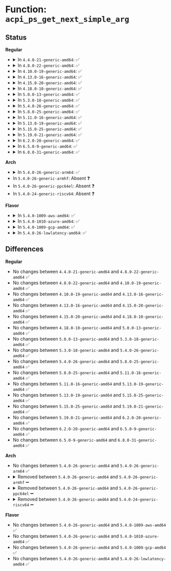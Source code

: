 # Function: <code>acpi_ps_get_next_simple_arg</code>

## Status
<b>Regular</b>
<ul>
<li>
<details>
<summary>In <code>4.4.0-21-generic-amd64</code>: ✅</summary>

```c
void acpi_ps_get_next_simple_arg(struct acpi_parse_state * parser_state, u32 arg_type, union acpi_parse_object * arg)
```

```json
{
  "name": "acpi_ps_get_next_simple_arg",
  "collision_type": "Unique Global",
  "inline_type": "No",
  "funcs": [
    {
      "addr": 18446744071583697396,
      "name": "acpi_ps_get_next_simple_arg",
      "external": true,
      "loc": "drivers/acpi/acpica/psargs.c:391",
      "file": "drivers/acpi/acpica/psargs.c",
      "inline": "seen, unknown",
      "caller_inline": [],
      "caller_func": [
        "drivers/acpi/acpica/psargs.c:acpi_ps_get_next_arg",
        "drivers/acpi/acpica/psloop.c:acpi_ps_parse_loop"
      ]
    }
  ],
  "symbols": [
    {
      "addr": 18446744071583697396,
      "name": "acpi_ps_get_next_simple_arg",
      "section": ".text",
      "bind": "STB_GLOBAL",
      "size": 225
    }
  ]
}
```
</details>
</li>
<li>
<details>
<summary>In <code>4.8.0-22-generic-amd64</code>: ✅</summary>

```c
void acpi_ps_get_next_simple_arg(struct acpi_parse_state * parser_state, u32 arg_type, union acpi_parse_object * arg)
```

```json
{
  "name": "acpi_ps_get_next_simple_arg",
  "collision_type": "Unique Global",
  "inline_type": "No",
  "funcs": [
    {
      "addr": 18446744071584021751,
      "name": "acpi_ps_get_next_simple_arg",
      "external": true,
      "loc": "drivers/acpi/acpica/psargs.c:391",
      "file": "drivers/acpi/acpica/psargs.c",
      "inline": "seen, unknown",
      "caller_inline": [],
      "caller_func": [
        "drivers/acpi/acpica/psargs.c:acpi_ps_get_next_arg",
        "drivers/acpi/acpica/psloop.c:acpi_ps_parse_loop"
      ]
    }
  ],
  "symbols": [
    {
      "addr": 18446744071584021751,
      "name": "acpi_ps_get_next_simple_arg",
      "section": ".text",
      "bind": "STB_GLOBAL",
      "size": 222
    }
  ]
}
```
</details>
</li>
<li>
<details>
<summary>In <code>4.10.0-19-generic-amd64</code>: ✅</summary>

```c
void acpi_ps_get_next_simple_arg(struct acpi_parse_state * parser_state, u32 arg_type, union acpi_parse_object * arg)
```

```json
{
  "name": "acpi_ps_get_next_simple_arg",
  "collision_type": "Unique Global",
  "inline_type": "No",
  "funcs": [
    {
      "addr": 18446744071584163660,
      "name": "acpi_ps_get_next_simple_arg",
      "external": true,
      "loc": "drivers/acpi/acpica/psargs.c:391",
      "file": "drivers/acpi/acpica/psargs.c",
      "inline": "seen, unknown",
      "caller_inline": [],
      "caller_func": [
        "drivers/acpi/acpica/psargs.c:acpi_ps_get_next_arg",
        "drivers/acpi/acpica/psloop.c:acpi_ps_parse_loop"
      ]
    }
  ],
  "symbols": [
    {
      "addr": 18446744071584163660,
      "name": "acpi_ps_get_next_simple_arg",
      "section": ".text",
      "bind": "STB_GLOBAL",
      "size": 222
    }
  ]
}
```
</details>
</li>
<li>
<details>
<summary>In <code>4.13.0-16-generic-amd64</code>: ✅</summary>

```c
void acpi_ps_get_next_simple_arg(struct acpi_parse_state * parser_state, u32 arg_type, union acpi_parse_object * arg)
```

```json
{
  "name": "acpi_ps_get_next_simple_arg",
  "collision_type": "Unique Global",
  "inline_type": "No",
  "funcs": [
    {
      "addr": 18446744071584231051,
      "name": "acpi_ps_get_next_simple_arg",
      "external": true,
      "loc": "drivers/acpi/acpica/psargs.c:396",
      "file": "drivers/acpi/acpica/psargs.c",
      "inline": "seen, unknown",
      "caller_inline": [],
      "caller_func": [
        "drivers/acpi/acpica/psargs.c:acpi_ps_get_next_arg",
        "drivers/acpi/acpica/psloop.c:acpi_ps_parse_loop"
      ]
    }
  ],
  "symbols": [
    {
      "addr": 18446744071584231051,
      "name": "acpi_ps_get_next_simple_arg",
      "section": ".text",
      "bind": "STB_GLOBAL",
      "size": 221
    }
  ]
}
```
</details>
</li>
<li>
<details>
<summary>In <code>4.15.0-20-generic-amd64</code>: ✅</summary>

```c
void acpi_ps_get_next_simple_arg(struct acpi_parse_state * parser_state, u32 arg_type, union acpi_parse_object * arg)
```

```json
{
  "name": "acpi_ps_get_next_simple_arg",
  "collision_type": "Unique Global",
  "inline_type": "No",
  "funcs": [
    {
      "addr": 18446744071584577599,
      "name": "acpi_ps_get_next_simple_arg",
      "external": true,
      "loc": "drivers/acpi/acpica/psargs.c:396",
      "file": "drivers/acpi/acpica/psargs.c",
      "inline": "seen, unknown",
      "caller_inline": [],
      "caller_func": [
        "drivers/acpi/acpica/psargs.c:acpi_ps_get_next_arg",
        "drivers/acpi/acpica/psloop.c:acpi_ps_parse_loop"
      ]
    }
  ],
  "symbols": [
    {
      "addr": 18446744071584577599,
      "name": "acpi_ps_get_next_simple_arg",
      "section": ".text",
      "bind": "STB_GLOBAL",
      "size": 353
    }
  ]
}
```
</details>
</li>
<li>
<details>
<summary>In <code>4.18.0-10-generic-amd64</code>: ✅</summary>

```c
void acpi_ps_get_next_simple_arg(struct acpi_parse_state * parser_state, u32 arg_type, union acpi_parse_object * arg)
```

```json
{
  "name": "acpi_ps_get_next_simple_arg",
  "collision_type": "Unique Global",
  "inline_type": "No",
  "funcs": [
    {
      "addr": 18446744071584802730,
      "name": "acpi_ps_get_next_simple_arg",
      "external": true,
      "loc": "drivers/acpi/acpica/psargs.c:362",
      "file": "drivers/acpi/acpica/psargs.c",
      "inline": "seen, unknown",
      "caller_inline": [],
      "caller_func": [
        "drivers/acpi/acpica/psargs.c:acpi_ps_get_next_arg",
        "drivers/acpi/acpica/psloop.c:acpi_ps_parse_loop"
      ]
    }
  ],
  "symbols": [
    {
      "addr": 18446744071584802730,
      "name": "acpi_ps_get_next_simple_arg",
      "section": ".text",
      "bind": "STB_GLOBAL",
      "size": 353
    }
  ]
}
```
</details>
</li>
<li>
<details>
<summary>In <code>5.0.0-13-generic-amd64</code>: ✅</summary>

```c
void acpi_ps_get_next_simple_arg(struct acpi_parse_state * parser_state, u32 arg_type, union acpi_parse_object * arg)
```

```json
{
  "name": "acpi_ps_get_next_simple_arg",
  "collision_type": "Unique Global",
  "inline_type": "No",
  "funcs": [
    {
      "addr": 18446744071584905116,
      "name": "acpi_ps_get_next_simple_arg",
      "external": true,
      "loc": "drivers/acpi/acpica/psargs.c:362",
      "file": "drivers/acpi/acpica/psargs.c",
      "inline": "seen, unknown",
      "caller_inline": [],
      "caller_func": [
        "drivers/acpi/acpica/psargs.c:acpi_ps_get_next_arg",
        "drivers/acpi/acpica/psloop.c:acpi_ps_parse_loop"
      ]
    }
  ],
  "symbols": [
    {
      "addr": 18446744071584905116,
      "name": "acpi_ps_get_next_simple_arg",
      "section": ".text",
      "bind": "STB_GLOBAL",
      "size": 375
    }
  ]
}
```
</details>
</li>
<li>
<details>
<summary>In <code>5.3.0-18-generic-amd64</code>: ✅</summary>

```c
void acpi_ps_get_next_simple_arg(struct acpi_parse_state * parser_state, u32 arg_type, union acpi_parse_object * arg)
```

```json
{
  "name": "acpi_ps_get_next_simple_arg",
  "collision_type": "Unique Global",
  "inline_type": "No",
  "funcs": [
    {
      "addr": 18446744071585108185,
      "name": "acpi_ps_get_next_simple_arg",
      "external": true,
      "loc": "drivers/acpi/acpica/psargs.c:362",
      "file": "drivers/acpi/acpica/psargs.c",
      "inline": "seen, unknown",
      "caller_inline": [],
      "caller_func": [
        "drivers/acpi/acpica/psargs.c:acpi_ps_get_next_arg",
        "drivers/acpi/acpica/psloop.c:acpi_ps_parse_loop"
      ]
    }
  ],
  "symbols": [
    {
      "addr": 18446744071585108185,
      "name": "acpi_ps_get_next_simple_arg",
      "section": ".text",
      "bind": "STB_GLOBAL",
      "size": 380
    }
  ]
}
```
</details>
</li>
<li>
<details>
<summary>In <code>5.4.0-26-generic-amd64</code>: ✅</summary>

```c
void acpi_ps_get_next_simple_arg(struct acpi_parse_state * parser_state, u32 arg_type, union acpi_parse_object * arg)
```

```json
{
  "name": "acpi_ps_get_next_simple_arg",
  "collision_type": "Unique Global",
  "inline_type": "No",
  "funcs": [
    {
      "addr": 18446744071585244544,
      "name": "acpi_ps_get_next_simple_arg",
      "external": true,
      "loc": "drivers/acpi/acpica/psargs.c:362",
      "file": "drivers/acpi/acpica/psargs.c",
      "inline": "seen, unknown",
      "caller_inline": [],
      "caller_func": [
        "drivers/acpi/acpica/psargs.c:acpi_ps_get_next_arg",
        "drivers/acpi/acpica/psloop.c:acpi_ps_parse_loop"
      ]
    }
  ],
  "symbols": [
    {
      "addr": 18446744071585244544,
      "name": "acpi_ps_get_next_simple_arg",
      "section": ".text",
      "bind": "STB_GLOBAL",
      "size": 380
    }
  ]
}
```
</details>
</li>
<li>
<details>
<summary>In <code>5.8.0-25-generic-amd64</code>: ✅</summary>

```c
void acpi_ps_get_next_simple_arg(struct acpi_parse_state * parser_state, u32 arg_type, union acpi_parse_object * arg)
```

```json
{
  "name": "acpi_ps_get_next_simple_arg",
  "collision_type": "Unique Global",
  "inline_type": "No",
  "funcs": [
    {
      "addr": 18446744071585951118,
      "name": "acpi_ps_get_next_simple_arg",
      "external": true,
      "loc": "drivers/acpi/acpica/psargs.c:362",
      "file": "drivers/acpi/acpica/psargs.c",
      "inline": "seen, unknown",
      "caller_inline": [],
      "caller_func": [
        "drivers/acpi/acpica/psargs.c:acpi_ps_get_next_arg",
        "drivers/acpi/acpica/psloop.c:acpi_ps_get_arguments"
      ]
    }
  ],
  "symbols": [
    {
      "addr": 18446744071585951118,
      "name": "acpi_ps_get_next_simple_arg",
      "section": ".text",
      "bind": "STB_GLOBAL",
      "size": 380
    }
  ]
}
```
</details>
</li>
<li>
<details>
<summary>In <code>5.11.0-16-generic-amd64</code>: ✅</summary>

```c
void acpi_ps_get_next_simple_arg(struct acpi_parse_state * parser_state, u32 arg_type, union acpi_parse_object * arg)
```

```json
{
  "name": "acpi_ps_get_next_simple_arg",
  "collision_type": "Unique Global",
  "inline_type": "No",
  "funcs": [
    {
      "addr": 18446744071586074032,
      "name": "acpi_ps_get_next_simple_arg",
      "external": true,
      "loc": "drivers/acpi/acpica/psargs.c:362",
      "file": "drivers/acpi/acpica/psargs.c",
      "inline": "seen, unknown",
      "caller_inline": [],
      "caller_func": [
        "drivers/acpi/acpica/psargs.c:acpi_ps_get_next_arg",
        "drivers/acpi/acpica/psloop.c:acpi_ps_get_arguments"
      ]
    }
  ],
  "symbols": [
    {
      "addr": 18446744071586074032,
      "name": "acpi_ps_get_next_simple_arg",
      "section": ".text",
      "bind": "STB_GLOBAL",
      "size": 380
    }
  ]
}
```
</details>
</li>
<li>
<details>
<summary>In <code>5.13.0-19-generic-amd64</code>: ✅</summary>

```c
void acpi_ps_get_next_simple_arg(struct acpi_parse_state * parser_state, u32 arg_type, union acpi_parse_object * arg)
```

```json
{
  "name": "acpi_ps_get_next_simple_arg",
  "collision_type": "Unique Global",
  "inline_type": "No",
  "funcs": [
    {
      "addr": 18446744071585950867,
      "name": "acpi_ps_get_next_simple_arg",
      "external": true,
      "loc": "drivers/acpi/acpica/psargs.c:362",
      "file": "drivers/acpi/acpica/psargs.c",
      "inline": "seen, unknown",
      "caller_inline": [],
      "caller_func": [
        "drivers/acpi/acpica/psargs.c:acpi_ps_get_next_arg"
      ]
    }
  ],
  "symbols": [
    {
      "addr": 18446744071585950867,
      "name": "acpi_ps_get_next_simple_arg",
      "section": ".text",
      "bind": "STB_GLOBAL",
      "size": 380
    }
  ]
}
```
</details>
</li>
<li>
<details>
<summary>In <code>5.15.0-25-generic-amd64</code>: ✅</summary>

```c
void acpi_ps_get_next_simple_arg(struct acpi_parse_state * parser_state, u32 arg_type, union acpi_parse_object * arg)
```

```json
{
  "name": "acpi_ps_get_next_simple_arg",
  "collision_type": "Unique Global",
  "inline_type": "No",
  "funcs": [
    {
      "addr": 18446744071586439166,
      "name": "acpi_ps_get_next_simple_arg",
      "external": true,
      "loc": "drivers/acpi/acpica/psargs.c:362",
      "file": "drivers/acpi/acpica/psargs.c",
      "inline": "seen, unknown",
      "caller_inline": [],
      "caller_func": [
        "drivers/acpi/acpica/psargs.c:acpi_ps_get_next_arg"
      ]
    }
  ],
  "symbols": [
    {
      "addr": 18446744071586439166,
      "name": "acpi_ps_get_next_simple_arg",
      "section": ".text",
      "bind": "STB_GLOBAL",
      "size": 380
    }
  ]
}
```
</details>
</li>
<li>
<details>
<summary>In <code>5.19.0-21-generic-amd64</code>: ✅</summary>

```c
void acpi_ps_get_next_simple_arg(struct acpi_parse_state * parser_state, u32 arg_type, union acpi_parse_object * arg)
```

```json
{
  "name": "acpi_ps_get_next_simple_arg",
  "collision_type": "Unique Global",
  "inline_type": "No",
  "funcs": [
    {
      "addr": 18446744071587690589,
      "name": "acpi_ps_get_next_simple_arg",
      "external": true,
      "loc": "drivers/acpi/acpica/psargs.c:362",
      "file": "drivers/acpi/acpica/psargs.c",
      "inline": "seen, unknown",
      "caller_inline": [],
      "caller_func": [
        "drivers/acpi/acpica/psargs.c:acpi_ps_get_next_arg"
      ]
    }
  ],
  "symbols": [
    {
      "addr": 18446744071587690589,
      "name": "acpi_ps_get_next_simple_arg",
      "section": ".text",
      "bind": "STB_GLOBAL",
      "size": 392
    }
  ]
}
```
</details>
</li>
<li>
<details>
<summary>In <code>6.2.0-20-generic-amd64</code>: ✅</summary>

```c
void acpi_ps_get_next_simple_arg(struct acpi_parse_state * parser_state, u32 arg_type, union acpi_parse_object * arg)
```

```json
{
  "name": "acpi_ps_get_next_simple_arg",
  "collision_type": "Unique Global",
  "inline_type": "No",
  "funcs": [
    {
      "addr": 18446744071589002400,
      "name": "acpi_ps_get_next_simple_arg",
      "external": true,
      "loc": "drivers/acpi/acpica/psargs.c:362",
      "file": "drivers/acpi/acpica/psargs.c",
      "inline": "seen, unknown",
      "caller_inline": [],
      "caller_func": [
        "drivers/acpi/acpica/psargs.c:acpi_ps_get_next_arg"
      ]
    }
  ],
  "symbols": [
    {
      "addr": 18446744071589002400,
      "name": "acpi_ps_get_next_simple_arg",
      "section": ".text",
      "bind": "STB_GLOBAL",
      "size": 481
    }
  ]
}
```
</details>
</li>
<li>
<details>
<summary>In <code>6.5.0-9-generic-amd64</code>: ✅</summary>

```c
void acpi_ps_get_next_simple_arg(struct acpi_parse_state * parser_state, u32 arg_type, union acpi_parse_object * arg)
```

```json
{
  "name": "acpi_ps_get_next_simple_arg",
  "collision_type": "Unique Global",
  "inline_type": "No",
  "funcs": [
    {
      "addr": 18446744071589292928,
      "name": "acpi_ps_get_next_simple_arg",
      "external": true,
      "loc": "drivers/acpi/acpica/psargs.c:362",
      "file": "drivers/acpi/acpica/psargs.c",
      "inline": "seen, unknown",
      "caller_inline": [],
      "caller_func": [
        "drivers/acpi/acpica/psargs.c:acpi_ps_get_next_arg"
      ]
    }
  ],
  "symbols": [
    {
      "addr": 18446744071589292928,
      "name": "acpi_ps_get_next_simple_arg",
      "section": ".text",
      "bind": "STB_GLOBAL",
      "size": 477
    }
  ]
}
```
</details>
</li>
<li>
<details>
<summary>In <code>6.8.0-31-generic-amd64</code>: ✅</summary>

```c
void acpi_ps_get_next_simple_arg(struct acpi_parse_state * parser_state, u32 arg_type, union acpi_parse_object * arg)
```

```json
{
  "name": "acpi_ps_get_next_simple_arg",
  "collision_type": "Unique Global",
  "inline_type": "No",
  "funcs": [
    {
      "addr": 18446744071589599696,
      "name": "acpi_ps_get_next_simple_arg",
      "external": true,
      "loc": "drivers/acpi/acpica/psargs.c:362",
      "file": "drivers/acpi/acpica/psargs.c",
      "inline": "seen, unknown",
      "caller_inline": [],
      "caller_func": [
        "drivers/acpi/acpica/psargs.c:acpi_ps_get_next_arg"
      ]
    }
  ],
  "symbols": [
    {
      "addr": 18446744071589599696,
      "name": "acpi_ps_get_next_simple_arg",
      "section": ".text",
      "bind": "STB_GLOBAL",
      "size": 477
    }
  ]
}
```
</details>
</li>
</ul>
<b>Arch</b>
<ul>
<li>
<details>
<summary>In <code>5.4.0-26-generic-arm64</code>: ✅</summary>

```c
void acpi_ps_get_next_simple_arg(struct acpi_parse_state * parser_state, u32 arg_type, union acpi_parse_object * arg)
```

```json
{
  "name": "acpi_ps_get_next_simple_arg",
  "collision_type": "Unique Global",
  "inline_type": "No",
  "funcs": [
    {
      "addr": 18446603336497569544,
      "name": "acpi_ps_get_next_simple_arg",
      "external": true,
      "loc": "drivers/acpi/acpica/psargs.c:362",
      "file": "drivers/acpi/acpica/psargs.c",
      "inline": "seen, unknown",
      "caller_inline": [],
      "caller_func": [
        "drivers/acpi/acpica/psargs.c:acpi_ps_get_next_arg",
        "drivers/acpi/acpica/psloop.c:acpi_ps_parse_loop"
      ]
    }
  ],
  "symbols": [
    {
      "addr": 18446603336497569544,
      "name": "acpi_ps_get_next_simple_arg",
      "section": ".text",
      "bind": "STB_GLOBAL",
      "size": 272
    }
  ]
}
```
</details>
</li>
<li>
In <code>5.4.0-26-generic-armhf</code>: Absent ❓
</li>
<li>
In <code>5.4.0-26-generic-ppc64el</code>: Absent ❓
</li>
<li>
In <code>5.4.0-24-generic-riscv64</code>: Absent ❓
</li>
</ul>
<b>Flavor</b>
<ul>
<li>
<details>
<summary>In <code>5.4.0-1009-aws-amd64</code>: ✅</summary>

```c
void acpi_ps_get_next_simple_arg(struct acpi_parse_state * parser_state, u32 arg_type, union acpi_parse_object * arg)
```

```json
{
  "name": "acpi_ps_get_next_simple_arg",
  "collision_type": "Unique Global",
  "inline_type": "No",
  "funcs": [
    {
      "addr": 18446744071585100984,
      "name": "acpi_ps_get_next_simple_arg",
      "external": true,
      "loc": "drivers/acpi/acpica/psargs.c:362",
      "file": "drivers/acpi/acpica/psargs.c",
      "inline": "seen, unknown",
      "caller_inline": [],
      "caller_func": [
        "drivers/acpi/acpica/psargs.c:acpi_ps_get_next_arg",
        "drivers/acpi/acpica/psloop.c:acpi_ps_parse_loop"
      ]
    }
  ],
  "symbols": [
    {
      "addr": 18446744071585100984,
      "name": "acpi_ps_get_next_simple_arg",
      "section": ".text",
      "bind": "STB_GLOBAL",
      "size": 256
    }
  ]
}
```
</details>
</li>
<li>
<details>
<summary>In <code>5.4.0-1010-azure-amd64</code>: ✅</summary>

```c
void acpi_ps_get_next_simple_arg(struct acpi_parse_state * parser_state, u32 arg_type, union acpi_parse_object * arg)
```

```json
{
  "name": "acpi_ps_get_next_simple_arg",
  "collision_type": "Unique Global",
  "inline_type": "No",
  "funcs": [
    {
      "addr": 18446744071585016311,
      "name": "acpi_ps_get_next_simple_arg",
      "external": true,
      "loc": "drivers/acpi/acpica/psargs.c:362",
      "file": "drivers/acpi/acpica/psargs.c",
      "inline": "seen, unknown",
      "caller_inline": [],
      "caller_func": [
        "drivers/acpi/acpica/psargs.c:acpi_ps_get_next_arg",
        "drivers/acpi/acpica/psloop.c:acpi_ps_parse_loop"
      ]
    }
  ],
  "symbols": [
    {
      "addr": 18446744071585016311,
      "name": "acpi_ps_get_next_simple_arg",
      "section": ".text",
      "bind": "STB_GLOBAL",
      "size": 256
    }
  ]
}
```
</details>
</li>
<li>
<details>
<summary>In <code>5.4.0-1009-gcp-amd64</code>: ✅</summary>

```c
void acpi_ps_get_next_simple_arg(struct acpi_parse_state * parser_state, u32 arg_type, union acpi_parse_object * arg)
```

```json
{
  "name": "acpi_ps_get_next_simple_arg",
  "collision_type": "Unique Global",
  "inline_type": "No",
  "funcs": [
    {
      "addr": 18446744071585196128,
      "name": "acpi_ps_get_next_simple_arg",
      "external": true,
      "loc": "drivers/acpi/acpica/psargs.c:362",
      "file": "drivers/acpi/acpica/psargs.c",
      "inline": "seen, unknown",
      "caller_inline": [],
      "caller_func": [
        "drivers/acpi/acpica/psargs.c:acpi_ps_get_next_arg",
        "drivers/acpi/acpica/psloop.c:acpi_ps_parse_loop"
      ]
    }
  ],
  "symbols": [
    {
      "addr": 18446744071585196128,
      "name": "acpi_ps_get_next_simple_arg",
      "section": ".text",
      "bind": "STB_GLOBAL",
      "size": 380
    }
  ]
}
```
</details>
</li>
<li>
<details>
<summary>In <code>5.4.0-26-lowlatency-amd64</code>: ✅</summary>

```c
void acpi_ps_get_next_simple_arg(struct acpi_parse_state * parser_state, u32 arg_type, union acpi_parse_object * arg)
```

```json
{
  "name": "acpi_ps_get_next_simple_arg",
  "collision_type": "Unique Global",
  "inline_type": "No",
  "funcs": [
    {
      "addr": 18446744071585302288,
      "name": "acpi_ps_get_next_simple_arg",
      "external": true,
      "loc": "drivers/acpi/acpica/psargs.c:362",
      "file": "drivers/acpi/acpica/psargs.c",
      "inline": "seen, unknown",
      "caller_inline": [],
      "caller_func": [
        "drivers/acpi/acpica/psargs.c:acpi_ps_get_next_arg",
        "drivers/acpi/acpica/psloop.c:acpi_ps_parse_loop"
      ]
    }
  ],
  "symbols": [
    {
      "addr": 18446744071585302288,
      "name": "acpi_ps_get_next_simple_arg",
      "section": ".text",
      "bind": "STB_GLOBAL",
      "size": 380
    }
  ]
}
```
</details>
</li>
</ul>

## Differences
<b>Regular</b>
<ul>
<li>
No changes between <code>4.4.0-21-generic-amd64</code> and <code>4.8.0-22-generic-amd64</code> ✅
</li>
<li>
No changes between <code>4.8.0-22-generic-amd64</code> and <code>4.10.0-19-generic-amd64</code> ✅
</li>
<li>
No changes between <code>4.10.0-19-generic-amd64</code> and <code>4.13.0-16-generic-amd64</code> ✅
</li>
<li>
No changes between <code>4.13.0-16-generic-amd64</code> and <code>4.15.0-20-generic-amd64</code> ✅
</li>
<li>
No changes between <code>4.15.0-20-generic-amd64</code> and <code>4.18.0-10-generic-amd64</code> ✅
</li>
<li>
No changes between <code>4.18.0-10-generic-amd64</code> and <code>5.0.0-13-generic-amd64</code> ✅
</li>
<li>
No changes between <code>5.0.0-13-generic-amd64</code> and <code>5.3.0-18-generic-amd64</code> ✅
</li>
<li>
No changes between <code>5.3.0-18-generic-amd64</code> and <code>5.4.0-26-generic-amd64</code> ✅
</li>
<li>
No changes between <code>5.4.0-26-generic-amd64</code> and <code>5.8.0-25-generic-amd64</code> ✅
</li>
<li>
No changes between <code>5.8.0-25-generic-amd64</code> and <code>5.11.0-16-generic-amd64</code> ✅
</li>
<li>
No changes between <code>5.11.0-16-generic-amd64</code> and <code>5.13.0-19-generic-amd64</code> ✅
</li>
<li>
No changes between <code>5.13.0-19-generic-amd64</code> and <code>5.15.0-25-generic-amd64</code> ✅
</li>
<li>
No changes between <code>5.15.0-25-generic-amd64</code> and <code>5.19.0-21-generic-amd64</code> ✅
</li>
<li>
No changes between <code>5.19.0-21-generic-amd64</code> and <code>6.2.0-20-generic-amd64</code> ✅
</li>
<li>
No changes between <code>6.2.0-20-generic-amd64</code> and <code>6.5.0-9-generic-amd64</code> ✅
</li>
<li>
No changes between <code>6.5.0-9-generic-amd64</code> and <code>6.8.0-31-generic-amd64</code> ✅
</li>
</ul>
<b>Arch</b>
<ul>
<li>
No changes between <code>5.4.0-26-generic-amd64</code> and <code>5.4.0-26-generic-arm64</code> ✅
</li>
<li>
<details>
<summary>Removed between <code>5.4.0-26-generic-amd64</code> and <code>5.4.0-26-generic-armhf</code> ➖</summary>

```c
void acpi_ps_get_next_simple_arg(struct acpi_parse_state * parser_state, u32 arg_type, union acpi_parse_object * arg)
```
</details>
</li>
<li>
<details>
<summary>Removed between <code>5.4.0-26-generic-amd64</code> and <code>5.4.0-26-generic-ppc64el</code> ➖</summary>

```c
void acpi_ps_get_next_simple_arg(struct acpi_parse_state * parser_state, u32 arg_type, union acpi_parse_object * arg)
```
</details>
</li>
<li>
<details>
<summary>Removed between <code>5.4.0-26-generic-amd64</code> and <code>5.4.0-24-generic-riscv64</code> ➖</summary>

```c
void acpi_ps_get_next_simple_arg(struct acpi_parse_state * parser_state, u32 arg_type, union acpi_parse_object * arg)
```
</details>
</li>
</ul>
<b>Flavor</b>
<ul>
<li>
No changes between <code>5.4.0-26-generic-amd64</code> and <code>5.4.0-1009-aws-amd64</code> ✅
</li>
<li>
No changes between <code>5.4.0-26-generic-amd64</code> and <code>5.4.0-1010-azure-amd64</code> ✅
</li>
<li>
No changes between <code>5.4.0-26-generic-amd64</code> and <code>5.4.0-1009-gcp-amd64</code> ✅
</li>
<li>
No changes between <code>5.4.0-26-generic-amd64</code> and <code>5.4.0-26-lowlatency-amd64</code> ✅
</li>
</ul>
